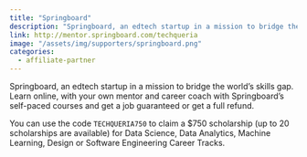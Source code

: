 ```yaml
---
title: "Springboard"
description: "Springboard, an edtech startup in a mission to bridge the world’s skills gap. Learn online, with your own mentor and career coach with Springboard’s self-paced courses and get a job guaranteed or get a full refund."
link: http://mentor.springboard.com/techqueria
image: "/assets/img/supporters/springboard.png"
categories:
  - affiliate-partner
---
```


Springboard, an edtech startup in a mission to bridge the world’s skills gap. Learn online, with your own mentor and career coach with Springboard’s self-paced courses and get a job guaranteed or get a full refund.

You can use the code `TECHQUERIA750` to claim a $750 scholarship (up to 20 scholarships are available) for Data Science, Data Analytics, Machine Learning, Design or Software Engineering Career Tracks.
